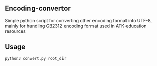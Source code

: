 ## Encoding-convertor
Simple python script for converting other encoding format into UTF-8, mainly for handling GB2312 encoding format used in ATK education resources

## Usage 

`python3 convert.py root_dir`
